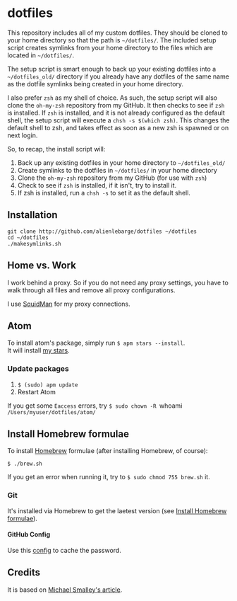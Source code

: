 dotfiles
=========

This repository includes all of my custom dotfiles.  They should be cloned to
your home directory so that the path is `~/dotfiles/`.  The included setup
script creates symlinks from your home directory to the files which are located
in `~/dotfiles/`.

The setup script is smart enough to back up your existing dotfiles into a
`~/dotfiles_old/` directory if you already have any dotfiles of the same name as
the dotfile symlinks being created in your home directory.

I also prefer `zsh` as my shell of choice.  As such, the setup script will also
clone the `oh-my-zsh` repository from my GitHub. It then checks to see if `zsh`
is installed.  If `zsh` is installed, and it is not already configured as the
default shell, the setup script will execute a `chsh -s $(which zsh)`.  This
changes the default shell to zsh, and takes effect as soon as a new zsh is
spawned or on next login.

So, to recap, the install script will:

1. Back up any existing dotfiles in your home directory to `~/dotfiles_old/`
2. Create symlinks to the dotfiles in `~/dotfiles/` in your home directory
3. Clone the `oh-my-zsh` repository from my GitHub (for use with `zsh`)
4. Check to see if `zsh` is installed, if it isn't, try to install it.
5. If zsh is installed, run a `chsh -s` to set it as the default shell.

## Installation

    git clone http://github.com/alienlebarge/dotfiles ~/dotfiles
    cd ~/dotfiles
    ./makesymlinks.sh


## Home vs. Work

I work behind a proxy. So if you do not need any proxy settings, you have to walk through all files and remove all proxy configurations.

I use [SquidMan](http://squidman.net) for my proxy connections.

## Atom

To install atom's package, simply run `$ apm stars --install`.  
It will install [my stars](https://atom.io/users/alienlebarge/stars).

### Update packages

1. `$ (sudo) apm update`
2. Restart Atom

If you get some `Eaccess` errors, try `$ sudo chown -R `whoami` /Users/myuser/dotfiles/atom/`

## Install Homebrew formulae

To install [Homebrew](http://brew.sh/) formulae (after installing Homebrew, of course):

```
$ ./brew.sh
```

If you get an error when running it, try to `$ sudo chmod 755 brew.sh` it.


### Git

It's installed via Homebrew to get the laetest version (see [Install Homebrew formulae](#install-homebrew-formulae)).

#### GitHub Config

Use this [config](https://help.github.com/articles/caching-your-github-password-in-git/) to cache the password.

## Credits

It is based on [Michael Smalley's article](http://blog.smalleycreative.com/tutorials/using-git-and-github-to-manage-your-dotfiles/).
